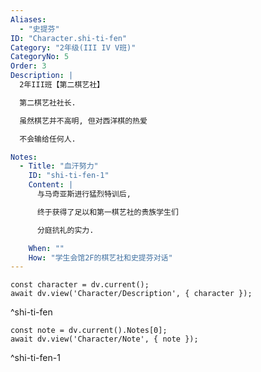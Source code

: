 ```yaml
---
Aliases:
  - "史提芬"
ID: "Character.shi-ti-fen"
Category: "2年级(III IV V班)"
CategoryNo: 5
Order: 3
Description: |
  2年III班【第二棋艺社】

  第二棋艺社社长.

  虽然棋艺并不高明, 但对西洋棋的热爱

  不会输给任何人.

Notes:
  - Title: "血汗努力"
    ID: "shi-ti-fen-1"
    Content: |
      与马奇亚斯进行猛烈特训后,

      终于获得了足以和第一棋艺社的贵族学生们

      分庭抗礼的实力.

    When: ""
    How: "学生会馆2F的棋艺社和史提芬对话"
---
```

```dataviewjs
const character = dv.current();
await dv.view('Character/Description', { character });
```
^shi-ti-fen

```dataviewjs
const note = dv.current().Notes[0];
await dv.view('Character/Note', { note });
```
^shi-ti-fen-1